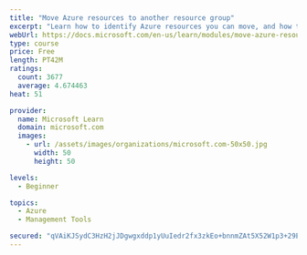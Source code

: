 ```yaml
---
title: "Move Azure resources to another resource group"
excerpt: "Learn how to identify Azure resources you can move, and how to move them to a new resource group."
webUrl: https://docs.microsoft.com/en-us/learn/modules/move-azure-resources-another-resource-group/
type: course
price: Free
length: PT42M
ratings:
  count: 3677
  average: 4.674463
heat: 51

provider:
  name: Microsoft Learn
  domain: microsoft.com
  images:
    - url: /assets/images/organizations/microsoft.com-50x50.jpg
      width: 50
      height: 50

levels:
  - Beginner

topics:
  - Azure
  - Management Tools

secured: "qVAiKJSydC3HzH2jJDgwgxddp1yUuIedr2fx3zkEo+bnnmZAt5X52W1p3+29Eqc8QwWD2gHGbY1RNPrwTD9kVOcZeK98xMbIjkrhR84DXxymIlfBUEa1isI5eEIe/8eSFTAVpRrvor6+v4zOxMJasYDLjrDezlQZtfLhsfcBQVVjSjjrOwq9FdtF063JnC5dXyPSDJSe7K1oGIqB2TbttzyVHDz4EafEbox0RjR+L4XtLChs+jMTTaOWSzBx5/4zgHUfBwwesX6RTg6bcsM9soDRTjTD17aR9IgskZkX7wQt87Mqa6fbmByWEbl4klfNL4nhiX/TAzAnYTmYICAYxVFRzKbiGINTdbRAW97KczfazDHFOvT4P/AmVefRbbqx+g/CBbwQmZTFjp5l+08jwg6WM11NkuUS5Q7YWVlJ13M=;KM8b13BWV2T96e7agT4+Xw=="
---
```


